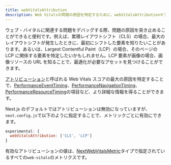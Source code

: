 ```yaml
---
title: webVitalsAttribution
description: Web Vitalsの問題の原因を特定するために、webVitalsAttributionオプションの使用方法を学びましょう。
---
```


ウェブ・バイタルに関連する問題をデバッグする際、問題の原因を突き止めることができると便利です。例えば、累積レイアウトシフト（CLS）の場合、最大のレイアウトシフトが発生したときに、最初にシフトした要素を知りたいことがあります。あるいは、Largest Contentful Paint（LCP）の場合、そのページの LCP に関係する要素を特定したいかもしれません。LCP 要素が画像の場合、画像リソースの URL を知ることで、最適化が必要なアセットを見つけることができます。

<!-- textlint-disable -->

[アトリビューション](https://github.com/GoogleChrome/web-vitals/blob/4ca38ae64b8d1e899028c692f94d4c56acfc996c/README.md#attribution)と呼ばれる Web Vitals スコアの最大の原因を特定することで、[PerformanceEventTiming](https://developer.mozilla.org/en-US/docs/Web/API/PerformanceEventTiming)、[PerformanceNavigationTiming](https://developer.mozilla.org/en-US/docs/Web/API/PerformanceNavigationTiming)、[PerformanceResourceTiming](https://developer.mozilla.org/en-US/docs/Web/API/PerformanceResourceTiming)の項目など、より詳細な情報を得ることができます。

<!-- textlint-enable -->

Next.js のデフォルトではアトリビューションは無効になっていますが、`next.config.js`で以下のように指定することで、メトリックごとに有効にできます。

```js title="next.config.js"
experimental: {
  webVitalsAttribution: ['CLS', 'LCP']
}
```

有効なアトリビューションの値は、[NextWebVitalsMetric](https://github.com/vercel/next.js/blob/442378d21dd56d6e769863eb8c2cb521a463a2e0/packages/next/shared/lib/utils.ts#L43)タイプで指定されているすべての`web-vitals`のメトリクスです。
